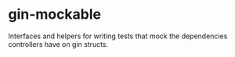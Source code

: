 # gin-mockable
Interfaces and helpers for writing tests that mock the dependencies controllers have on gin structs.
